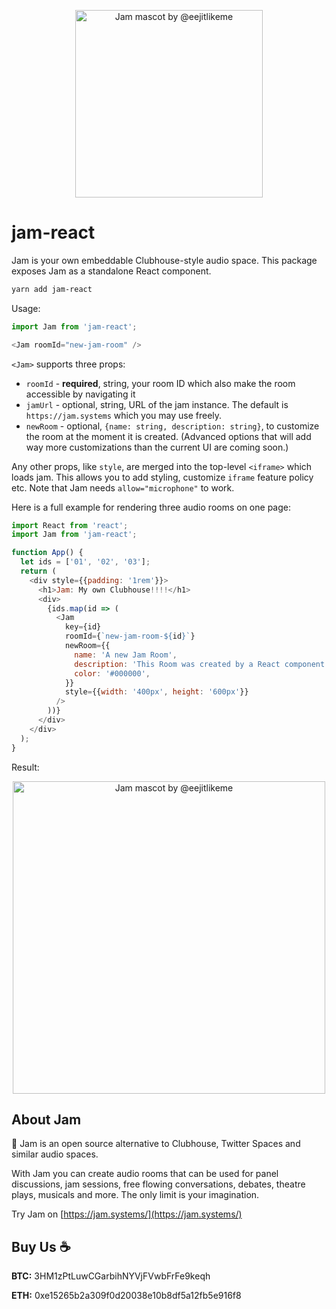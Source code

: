 <p align="center">
  <img title='Jam mascot by @eejitlikeme'
       src="https://jam.systems/img/jam.jpg"
       width="300"
       height="300"/>
</p>

# jam-react

Jam is your own embeddable Clubhouse-style audio space. This package exposes Jam as a standalone React component.

```sh
yarn add jam-react
```

Usage:

```js
import Jam from 'jam-react';

<Jam roomId="new-jam-room" />
```

`<Jam>` supports three props:

* `roomId` - **required**, string, your room ID which also make the room accessible by navigating it
* `jamUrl` - optional, string, URL of the jam instance. The default is `https://jam.systems` which you may use freely.
* `newRoom` - optional, `{name: string, description: string}`, to customize the room at the moment it is created. (Advanced options that will add way more customizations than the current UI are coming soon.)

Any other props, like `style`, are merged into the top-level `<iframe>` which loads jam. This allows you to add styling, customize `iframe` feature policy etc. Note that Jam needs `allow="microphone"` to work.

Here is a full example for rendering three audio rooms on one page:

```js
import React from 'react';
import Jam from 'jam-react';

function App() {
  let ids = ['01', '02', '03'];
  return (
    <div style={{padding: '1rem'}}>
      <h1>Jam: My own Clubhouse!!!!</h1>
      <div>
        {ids.map(id => (
          <Jam
            key={id}
            roomId={`new-jam-room-${id}`}
            newRoom={{
              name: 'A new Jam Room',
              description: 'This Room was created by a React component',
              color: '#000000',
            }}
            style={{width: '400px', height: '600px'}}
          />
        ))}
      </div>
    </div>
  );
}
```

Result:

<p align="center">
  <img title='Jam mascot by @eejitlikeme'
       src="https://i.imgur.com/nmYENw9.png"
       width="500"/>
</p>

## About Jam

🍞 Jam is an open source alternative to Clubhouse, Twitter Spaces and similar audio spaces.

With Jam you can create audio rooms that can be used for panel discussions, jam sessions, free flowing conversations, debates, theatre plays, musicals and more. The only limit is your imagination.

Try Jam on [https://jam.systems/](https://jam.systems/)


## Buy Us ☕

**BTC:** 3HM1zPtLuwCGarbihNYVjFVwbFrFe9keqh

**ETH:** 0xe15265b2a309f0d20038e10b8df5a12fb5e916f8
